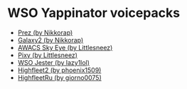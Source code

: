 # WSO Yappinator voicepacks

* [Prez (by Nikkorap)](audio/Prez%(by%Nikkorap).7z)
* [Galaxy2 (by Nikkorap)](audio/Galaxy2%(by%Nikkorap).7z?raw=1)
* [AWACS Sky Eye (by Littlesneez)](audio/AWACS%Sky%Eye%(by%Littlesneez).7z?raw=1)
* [Pixy (by Littlesneez)](audio/Pixy%(by%Littlesneez).7z?raw=1)
* [WSO Jester (by lazy1lol)](audio/WSO%Jester%(by%lazy1lol).7z?raw=1)
* [Highfleet2 (by phoenix1509)](audio/Highfleet2%(by%phoenix1509).7z?raw=1)
* [HighfleetRu (by giorno0075)](audio/HighfleetRu%(by%giorno0075).7z?raw=1)
